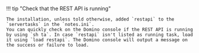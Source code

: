 !!! tip "Check that the REST API is running"

    The installation, unless told otherwise, added `restapi` to the `servertasks` in the `notes.ini`.
    You can quickly check on the Domino console if the REST API is running by using `sh ta`. In case `restapi` isn't listed as running task, load it using `load restapi`. The Domino console will output a message on the success or failure to load.
